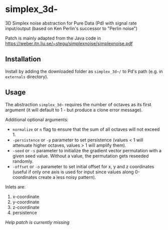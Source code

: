 # simplex_3d-
3D Simplex noise abstraction for Pure Data (Pd) with signal rate input/output (based on Ken Perlin's successor to "Perlin noise")

Patch is mainly adapted from the Java code in https://weber.itn.liu.se/~stegu/simplexnoise/simplexnoise.pdf

## Installation
Install by adding the downloaded folder as `simplex_3d~/` to Pd's path (e.g. in `externals` directory).

## Usage
The abstraction `simplex_3d~` requires the number of octaves as its first argument (it will default to 1 - but produce a clone error message).

Additional optional arguments:
* `normalize` or `n` flag to ensure that the sum of all octaves will not exceed 1.
* `-persistence` or `-p` parameter to set persistence (values < 1 will attenuate higher octaves, values > 1 will amplify them).
* `-seed` or `-s` parameter to initialize the gradient vector permutation with a given seed value. Without a value, the permutation gets reseeded randomly.
* `-offset` or `-o` parameter to set initial offset for x, y and z coordinates (useful if only one axis is used for input since values along 0-coordinates create a less noisy pattern).

Inlets are:
1. x-coordinate
2. y-coordinate
3. z-coordinate
4. persistence

*Help patch is currently missing*
